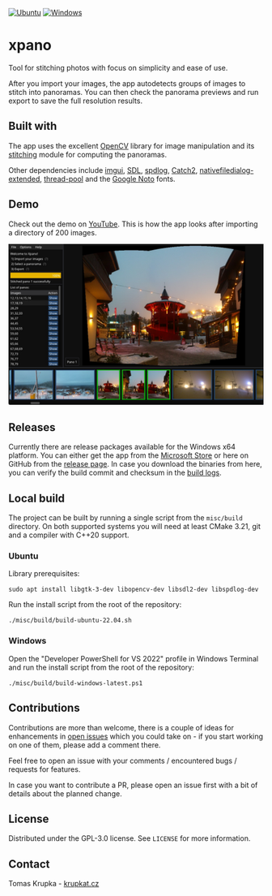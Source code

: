 [![Ubuntu](https://github.com/krupkat/xpano/actions/workflows/ubuntu.yml/badge.svg)](https://github.com/krupkat/xpano/actions/workflows/ubuntu.yml)
[![Windows](https://github.com/krupkat/xpano/actions/workflows/windows.yml/badge.svg)](https://github.com/krupkat/xpano/actions/workflows/windows.yml)

# xpano

Tool for stitching photos with focus on simplicity and ease of use.

After you import your images, the app autodetects groups of images to stitch into panoramas. You can then check the panorama previews and run export to save the full resolution results.

## Built with

The app uses the excellent [OpenCV](https://opencv.org/) library for image manipulation and its [stitching](https://docs.opencv.org/4.x/d1/d46/group__stitching.html) module for computing the panoramas.

Other dependencies include [imgui](https://github.com/ocornut/imgui), [SDL](https://github.com/libsdl-org/SDL), [spdlog](https://github.com/gabime/spdlog/), [Catch2](https://github.com/catchorg/Catch2), [nativefiledialog-extended](https://github.com/btzy/nativefiledialog-extended), [thread-pool](https://github.com/bshoshany/thread-pool) and the [Google Noto](https://fonts.google.com/noto) fonts.

## Demo

Check out the demo on [YouTube](https://youtu.be/-TuKaO9gxsU). This is how the app looks after importing a directory of 200 images.

![Main Xpano gui](misc/screenshots/xpano.jpg)

## Releases

Currently there are release packages available for the Windows x64 platform. You can either get the app from the [Microsoft Store](https://apps.microsoft.com/store/detail/xpano/9PGQ5X33L0SC) or here on GitHub from the [release page](https://github.com/krupkat/xpano/releases). In case you download the binaries from here, you can verify the build commit and checksum in the [build logs](https://github.com/krupkat/xpano-release-builder/actions/workflows/build.yml).

## Local build

The project can be built by running a single script from the `misc/build` directory. On both supported systems you will need at least CMake 3.21, git and a compiler with C++20 support.

### Ubuntu

Library prerequisites:

```
sudo apt install libgtk-3-dev libopencv-dev libsdl2-dev libspdlog-dev
```

Run the install script from the root of the repository:

```
./misc/build/build-ubuntu-22.04.sh
```

### Windows

Open the "Developer PowerShell for VS 2022" profile in Windows Terminal and run the install script from the root of the repository:

```
./misc/build/build-windows-latest.ps1
```

## Contributions

Contributions are more than welcome, there is a couple of ideas for enhancements in [open issues](https://github.com/krupkat/xpano/issues) which you could take on - if you start working on one of them, please add a comment there. 

Feel free to open an issue with your comments / encountered bugs / requests for features. 

In case you want to contribute a PR, please open an issue first with a bit of details about the planned change.

## License

Distributed under the GPL-3.0 license. See `LICENSE` for more information.

## Contact

Tomas Krupka - [krupkat.cz](https://krupkat.cz)
